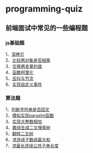 # programming-quiz
## 前端面试中常见的一些编程题

### js基础题  
1、[深拷贝](https://github.com/allen286/programming-quiz/blob/master/common/deepClone.js)  
2、[比较两对象是否相等](https://github.com/allen286/programming-quiz/blob/master/common/diff.js)  
3、[交换两变量的值](https://github.com/allen286/programming-quiz/blob/master/common/exchange.js)    
4、[函数柯里化](https://github.com/allen286/programming-quiz/blob/master/common/curry.js)  
5、[去抖与节流](https://github.com/allen286/programming-quiz/blob/master/common/debounce&throttle.js)  
6、[实现自定义事件](https://github.com/allen286/programming-quiz/blob/master/common/event.js)  

### 算法题  
1、[判断字符串是否回文](https://github.com/allen286/programming-quiz/blob/master/algorithm/palindrome.js)  
2、[模拟实现parseInt函数](https://github.com/allen286/programming-quiz/blob/master/algorithm/parseInt.js)  
3、[实现大整数相加](https://github.com/allen286/programming-quiz/blob/master/algorithm/bigIntAdd.js)  
4、[数组生成二叉搜索树](https://github.com/allen286/programming-quiz/blob/master/algorithm/BST.js)  
5、[翻转二叉树](https://github.com/allen286/programming-quiz/blob/master/algorithm/invertTree.js)  
6、[求连续子数组最大和](https://github.com/allen286/programming-quiz/blob/master/algorithm/subArray.js)  
7、[求最长连续公共子串长度](https://github.com/allen286/programming-quiz/blob/master/algorithm/subString.js)  
